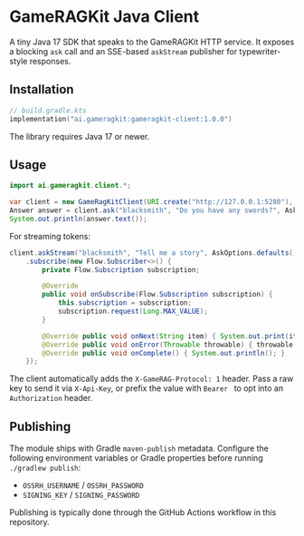 # GameRAGKit Java Client

A tiny Java 17 SDK that speaks to the GameRAGKit HTTP service. It exposes a blocking `ask` call and an SSE-based `askStream` publisher for typewriter-style responses.

## Installation

```kotlin
// build.gradle.kts
implementation("ai.gameragkit:gameragkit-client:1.0.0")
```

The library requires Java 17 or newer.

## Usage

```java
import ai.gameragkit.client.*;

var client = new GameRagKitClient(URI.create("http://127.0.0.1:5280"), Duration.ofSeconds(10));
Answer answer = client.ask("blacksmith", "Do you have any swords?", AskOptions.defaults());
System.out.println(answer.text());
```

For streaming tokens:

```java
client.askStream("blacksmith", "Tell me a story", AskOptions.defaults())
    .subscribe(new Flow.Subscriber<>() {
        private Flow.Subscription subscription;

        @Override
        public void onSubscribe(Flow.Subscription subscription) {
            this.subscription = subscription;
            subscription.request(Long.MAX_VALUE);
        }

        @Override public void onNext(String item) { System.out.print(item); }
        @Override public void onError(Throwable throwable) { throwable.printStackTrace(); }
        @Override public void onComplete() { System.out.println(); }
    });
```

The client automatically adds the `X-GameRAG-Protocol: 1` header. Pass a raw key to send it via `X-Api-Key`, or prefix the value with `Bearer ` to opt into an `Authorization` header.

## Publishing

The module ships with Gradle `maven-publish` metadata. Configure the following environment variables or Gradle properties before running `./gradlew publish`:

- `OSSRH_USERNAME` / `OSSRH_PASSWORD`
- `SIGNING_KEY` / `SIGNING_PASSWORD`

Publishing is typically done through the GitHub Actions workflow in this repository.
